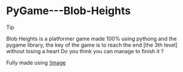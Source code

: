 # PyGame---Blob-Heights
> [!TIP]
> Blob Heights is a platformer game made 100% using pythong and the pygame library, the key of the game is to reach the end [the 3th level] without losing a heart
> Do you think you can manage to finish it ?
>
> Fully made using [!image](https://img.shields.io/badge/Python-14354C?style=for-the-badge&logo=python&logoColor=white)
> 
